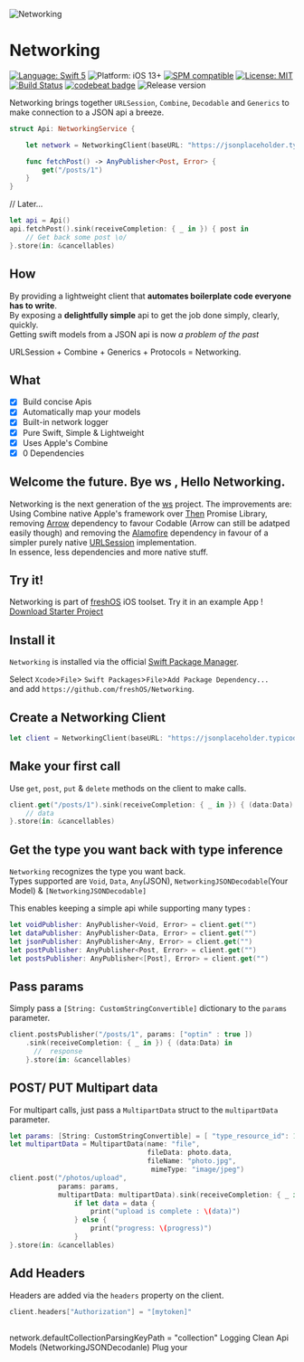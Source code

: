 ![Networking](https://raw.githubusercontent.com/freshOS/Networking/master/banner.png)

# Networking
[![Language: Swift 5](https://img.shields.io/badge/language-swift5-f48041.svg?style=flat)](https://developer.apple.com/swift)
![Platform: iOS 13+](https://img.shields.io/badge/platform-iOS%2013%2B-blue.svg?style=flat)
[![SPM compatible](https://img.shields.io/badge/SPM-compatible-4BC51D.svg?style=flat)](https://swift.org/package-manager/)
[![License: MIT](http://img.shields.io/badge/license-MIT-lightgrey.svg?style=flat)](https://github.com/freshOS/ws/blob/master/LICENSE)
[![Build Status](https://app.bitrise.io/app/a6d157138f9ee86d/status.svg?token=W7-x9K5U976xiFrI8XqcJw&branch=master)](https://app.bitrise.io/app/a6d157138f9ee86d)
[![codebeat badge](https://codebeat.co/badges/ae5feb24-529d-49fe-9e28-75dfa9e3c35d)](https://codebeat.co/projects/github-com-freshos-networking-master)
![Release version](https://img.shields.io/github/release/freshOS/Networking.svg)

Networking brings together `URLSession`, `Combine`, `Decodable` and `Generics` to
make connection to a JSON api a breeze.

```swift
struct Api: NetworkingService {

    let network = NetworkingClient(baseURL: "https://jsonplaceholder.typicode.com")

    func fetchPost() -> AnyPublisher<Post, Error> {
        get("/posts/1")
    }
}
```
// Later...
```swift
let api = Api()
api.fetchPost().sink(receiveCompletion: { _ in }) { post in
    // Get back some post \o/
}.store(in: &cancellables)
```

## How
By providing a lightweight client that **automates boilerplate code everyone has to write**.  
By exposing a **delightfully simple** api to get the job done simply, clearly, quickly.  
Getting swift models from a JSON api is now *a problem of the past*

URLSession + Combine + Generics + Protocols = Networking.

## What
- [x] Build concise Apis
- [x] Automatically map your models
- [x] Built-in network logger
- [x] Pure Swift, Simple & Lightweight
- [x] Uses Apple's Combine
- [x] 0 Dependencies

## Welcome the future. Bye ws , Hello Networking.
Networking is the next generation of the [ws](https://github.com/freshOS/ws) project.
The improvements are: Using Combine native Apple's framework over [Then](https://github.com/freshOS/Then) Promise Library, removing [Arrow](https://github.com/freshOS/Arrow) dependency to favour Codable (Arrow can still be adatped easily though) and removing the [Alamofire](https://github.com/Alamofire/Alamofire) dependency in favour of a simpler purely native [URLSession](https://developer.apple.com/documentation/foundation/urlsession) implementation.  
In essence, less dependencies and more native stuff.

## Try it!

Networking is part of [freshOS](https://freshos.github.io) iOS toolset. Try it in an example App ! <a class="github-button" href="https://github.com/freshOS/StarterProject/archive/master.zip" data-icon="octicon-cloud-download" data-style="mega" aria-label="Download freshOS/StarterProject on GitHub">Download Starter Project</a>

## Install it
`Networking` is installed via the official [Swift Package Manager](https://swift.org/package-manager/).  

Select `Xcode`>`File`> `Swift Packages`>`File`>`Add Package Dependency...`  
and add `https://github.com/freshOS/Networking`.

## Create a Networking Client

```swift
let client = NetworkingClient(baseURL: "https://jsonplaceholder.typicode.com")
```

## Make your first call
Use `get`, `post`, `put` & `delete` methods on the client to make calls.
```swift
client.get("/posts/1").sink(receiveCompletion: { _ in }) { (data:Data) in
    // data
}.store(in: &cancellables)
```

## Get the type you want back with type inference
`Networking` recognizes the type you want back.  
Types supported are `Void`, `Data`, `Any`(JSON), `NetworkingJSONDecodable`(Your Model) & `[NetworkingJSONDecodable]`  

This enables keeping a simple api while supporting many types :
```swift
let voidPublisher: AnyPublisher<Void, Error> = client.get("")
let dataPublisher: AnyPublisher<Data, Error> = client.get("")
let jsonPublisher: AnyPublisher<Any, Error> = client.get("")
let postPublisher: AnyPublisher<Post, Error> = client.get("")
let postsPublisher: AnyPublisher<[Post], Error> = client.get("")
```

## Pass params
Simply pass a `[String: CustomStringConvertible]` dictionary to the `params` parameter.
```swift
client.postsPublisher("/posts/1", params: ["optin" : true ])
    .sink(receiveCompletion: { _ in }) { (data:Data) in
      //  response
    }.store(in: &cancellables)
```


## POST/ PUT Multipart data
For multipart calls, just pass a `MultipartData` struct to the `multipartData` parameter.
```swift
let params: [String: CustomStringConvertible] = [ "type_resource_id": 1, "title": photo.title]
let multipartData = MultipartData(name: "file",
                                  fileData: photo.data,
                                  fileName: "photo.jpg",
                                   mimeType: "image/jpeg")
client.post("/photos/upload",
            params: params,
            multipartData: multipartData).sink(receiveCompletion: { _ in }) { (data:Data?, progress: Progress) in
                if let data = data {
                    print("upload is complete : \(data)")
                } else {
                    print("progress: \(progress)")
                }
}.store(in: &cancellables)
```

## Add Headers
Headers are added via the `headers` property on the client.
```swift
client.headers["Authorization"] = "[mytoken]"
```


##
network.defaultCollectionParsingKeyPath = "collection"
Logging
Clean Api
Models (NetworkingJSONDecodanle)
Plug your
